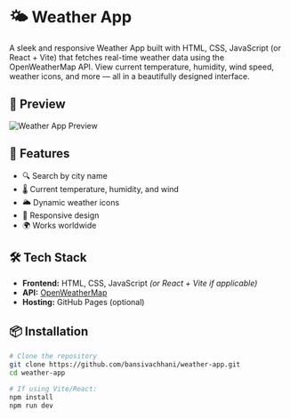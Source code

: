 # 🌤️ Weather App

A sleek and responsive Weather App built with HTML, CSS, JavaScript (or React + Vite) that fetches real-time weather data using the OpenWeatherMap API. View current temperature, humidity, wind speed, weather icons, and more — all in a beautifully designed interface.

## 📸 Preview

![Weather App Preview](C:\Users\Asus\Desktop\weather\weather-app\src\assets\preview.png) <!-- Replace this with your actual screenshot -->

## 🚀 Features

- 🔍 Search by city name
- 🌡️ Current temperature, humidity, and wind
- 🌥️ Dynamic weather icons
- 🧭 Responsive design
- 🌍 Works worldwide

## 🛠️ Tech Stack

- **Frontend:** HTML, CSS, JavaScript *(or React + Vite if applicable)*
- **API:** [OpenWeatherMap](https://openweathermap.org/api)
- **Hosting:** GitHub Pages (optional)

## 📦 Installation

```bash
# Clone the repository
git clone https://github.com/bansivachhani/weather-app.git
cd weather-app

# If using Vite/React:
npm install
npm run dev
